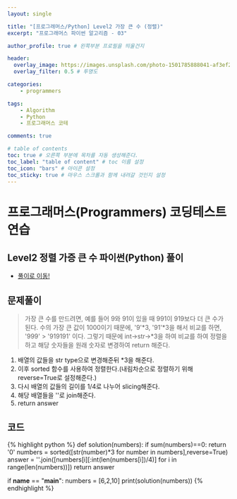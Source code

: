 ```yaml
---
layout: single

title: "[프로그래머스/Python] Level2 가장 큰 수 (정렬)"
excerpt: "프로그래머스 파이썬 알고리즘 - 03"

author_profile: true # 왼쪽부분 프로필을 띄울건지

header:
  overlay_image: https://images.unsplash.com/photo-1501785888041-af3ef285b470?ixlib=rb-1.2.1&ixid=eyJhcHBfaWQiOjEyMDd9&auto=format&fit=crop&w=1350&q=80
  overlay_filter: 0.5 # 투명도

categories:
    - programmers

tags: 
    - Algorithm
    - Python
    - 프로그래머스 코테

comments: true

# table of contents
toc: true # 오른쪽 부분에 목차를 자동 생성해준다.
toc_label: "table of content" # toc 이름 설정
toc_icon: "bars" # 아이콘 설정
toc_sticky: true # 마우스 스크롤과 함께 내려갈 것인지 설정
---
```


# 프로그래머스(Programmers) 코딩테스트 연습

## Level2 정렬 가증 큰 수 파이썬(Python) 풀이

- [풀이로 이동!](https://programmers.co.kr/learn/courses/30/lessons/42746?language=python3)

## 문제풀이
> 가장 큰 수를 만드려면, 예를 들어 9와 91이 있을 때 991이 919보다 더 큰 수가 된다. 수의 가장 큰 값이 1000이기 때문에, '9'*3, '91'*3을 해서 비교를 하면,
> '999' > '919191' 이다. 그렇기 때문에 int->str->*3을 하여 비교를 하여 정렬을 하고 해당 숫자들을 원래 숫자로 변경하여 return 해준다.


1. 배열의 값들을 str type으로 변경해준뒤 *3을 해준다.
2. 이후 sorted 함수를 사용하여 정렬한다.(내림차순으로 정렬하기 위해 reverse=True로 설정해준다.)
3. 다시 배열의 값들의 길이를 1/4로 나누어 slicing해준다.
4. 해당 배열들을 ''로 join해준다.
5. return answer

## 코드
{% highlight python %}
def solution(numbers):
    if sum(numbers)==0:
        return '0'
    numbers = sorted([str(number)*3 for number in numbers],reverse=True)
    answer = ''.join([numbers[i][:int(len(numbers[i])/4)] for i in range(len(numbers))])
    return answer

if __name__ == "__main__":
    numbers = [6,2,10]
    print(solution(numbers))
{% endhighlight %}